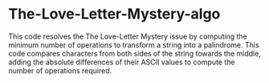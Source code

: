 # The-Love-Letter-Mystery-algo
This code resolves the The Love-Letter Mystery issue by computing the minimum number of operations to transform a string into a palindrome. This code compares characters from both sides of the string towards the middle, adding the absolute differences of their ASCII values to compute the number of operations required.

